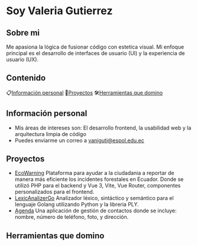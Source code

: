 # Soy Valeria Gutierrez
## Sobre mi
Me apasiona la lógica de fusionar código con estetica visual.
Mi enfoque principal es el desarrollo de interfaces de usuario (UI) y la experiencia de usuario (UX). 
## Contenido
📋[Información personal](#información-personal)
💼[Proyectos](#proyectos)
🛠️[Herramientas que domino](#herramientas-que-domino)

## Información personal
* Mis áreas de intereses son: El desarrollo frontend, la usabilidad web y la arquitectura limpia de código
* Puedes enviarme un correo a vaniguti@espol.edu.ec

## Proyectos
* [EcoWarning](https://github.com/Dalay20/EcoWarning/tree/main) Plataforma para ayudar a la ciudadania a reportar de manera más eficiente los incidentes forestales en Ecuador. Donde se utilizó PHP para el backend y Vue 3, Vite, Vue Router, componentes personalizados para el frontend.
* [LexicAnalizerGo](https://github.com/JamesIGT/LexicAnalizerGO)  Analizador léxico, sintáctico y semántico para el lenguaje Golang utilizando Python y la libreria PLY.
* [Agenda](https://github.com/GenesisMichilena/Grupo-9) Una aplicación de gestión de contactos donde se incluye: nombre, número de teléfono, foto, y dirección.
  
## Herramientas que domino 
